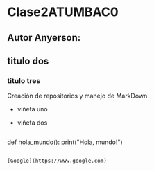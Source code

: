# Clase2ATUMBAC0
## Autor Anyerson:
## titulo dos
### titulo tres
Creación de repositorios y manejo de MarkDown
- viñeta uno
- viñeta dos

   ```python
def hola_mundo():
    print("Hola, mundo!")
```

[Google](https://www.google.com)


